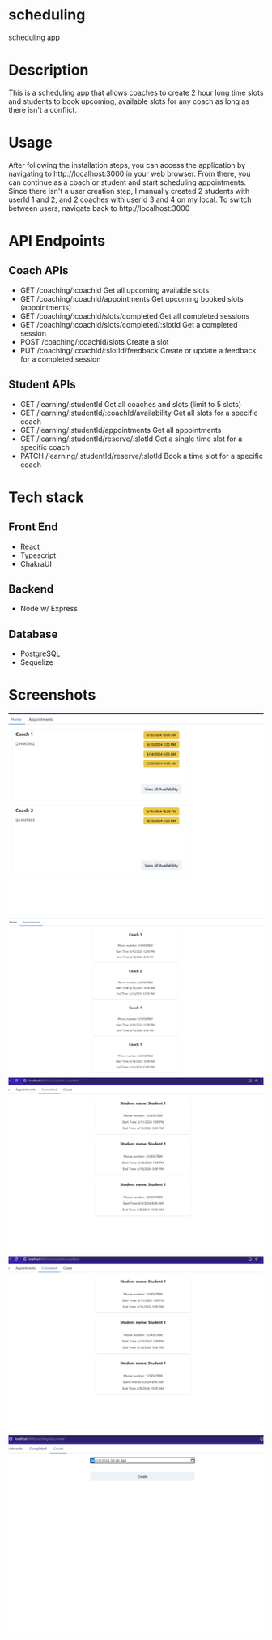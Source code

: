 # scheduling
scheduling app


# Description

This is a scheduling app that allows coaches to create 2 hour long time slots and students to book upcoming, 
available slots for any coach as long as there isn't a conflict.

# Usage

After following the installation steps, you can access the application by navigating to http://localhost:3000 in your web browser. 
From there, you can continue as a coach or student and start scheduling appointments. Since there isn't a user creation step, I manually created 
2 students with userId 1 and 2, and 2 coaches with userId 3 and 4 on my local. To switch between users, navigate back to http://localhost:3000

# API Endpoints

## Coach APIs

- GET /coaching/:coachId Get all upcoming available slots
- GET /coaching/:coachId/appointments Get upcoming booked slots (appointments)
- GET /coaching/:coachId/slots/completed Get all completed sessions
- GET /coaching/:coachId/slots/completed/:slotId Get a completed session
- POST /coaching/:coachId/slots Create a slot
- PUT /coaching/:coachId/:slotId/feedback Create or update a feedback for a completed session

## Student APIs

- GET /learning/:studentId Get all coaches and slots (limit to 5 slots)
- GET /learning/:studentId/:coachId/availability Get all slots for a specific coach
- GET /learning/:studentId/appointments Get all appointments
- GET /learning/:studentId/reserve/:slotId Get a single time slot for a specific coach
- PATCH /learning/:studentId/reserve/:slotId Book a time slot for a specific coach

# Tech stack

## Front End

- React
- Typescript
- ChakraUI

## Backend

- Node w/ Express

## Database

- PostgreSQL
- Sequelize

# Screenshots
![Alt text](./studentHome.png)
![Alt text](./studentAppointments.png)
![Alt text](./CoachCompletedSessions.png)
![Alt text](./CoachCompletedSessions.png)
![Alt text](./createSlot.png)
